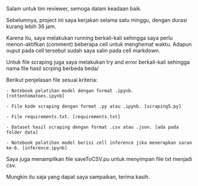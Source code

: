Salam untuk tim reviewer, semoga dalam keadaan baik.

Sebelumnya, project ini saya kerjakan selama satu minggu, dengan durasi kurang lebih 36 jam.

Karena itu, saya melakukan running berkali-kali sehingga saya perlu menon-aktifkan (comment) beberapa cell untuk menghemat waktu. Adapun ouput pada cell tersebut sudah saya salin pada cell markdown.

Untuk file scraping juga saya melakukan try and error berkali-kali sehingga nama file hasil scrping berbeda beda/

Berikut penjelasan file sesuai kriteria:

    - Notebook pelatihan model dengan format .ipynb. [rottentomatoes.ipynb]

    - File kode scraping dengan format .py atau .ipynb. [scraping5.py]

    - File requirements.txt. [requirements.txt]

    - Dataset hasil scraping dengan format .csv atau .json. [ada pada folder data]

    - Notebook pelatihan model berisi cell inference jika menerapkan saran ke-6. [inference.ipynb]


Saya juga menampilkan file saveToCSV.pu untuk menyimpan file txt menjadi csv.

Mungkin itu saja yang dapat saya sampaikan, terima kasih.